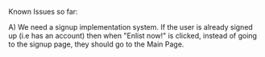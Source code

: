 Known Issues so far:

A) We need a signup implementation system. If the user is already signed up (i.e has an account) then when "Enlist now!" is clicked, instead of going to the signup page, they should go to the Main Page.